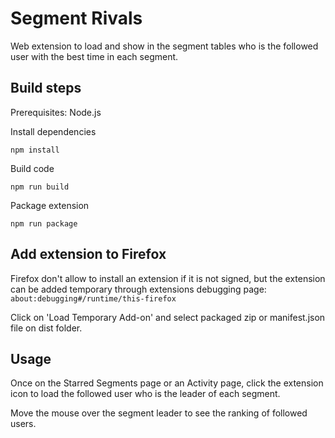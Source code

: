 # Segment Rivals
Web extension to load and show in the segment tables who is the followed user with the best time in each segment.

## Build steps
Prerequisites: Node.js

Install dependencies
```
npm install
```
Build code
```
npm run build
```
Package extension
```
npm run package
```

## Add extension to Firefox
Firefox don't allow to install an extension if it is not signed, but the extension can be added temporary through extensions debugging page: `about:debugging#/runtime/this-firefox`

Click on 'Load Temporary Add-on' and select packaged zip or manifest.json file on dist folder.

## Usage
Once on the Starred Segments page or an Activity page, click the extension icon to load the followed user who is the leader of each segment.

Move the mouse over the segment leader to see the ranking of followed users.